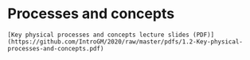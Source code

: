 # Processes and concepts

```{admonition} Lecture slides
[Key physical processes and concepts lecture slides (PDF)](https://github.com/IntroGM/2020/raw/master/pdfs/1.2-Key-physical-processes-and-concepts.pdf)
```
